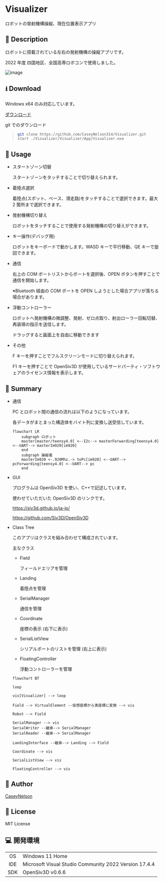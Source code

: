 # Visualizer

ロボットの発射機構操縦、現在位置表示アプリ

## 🤔 Description

ロボットに搭載されている左右の発射機構の操縦アプリです。

2022 年度 四国地区、全国高専ロボコンで使用しました。

![image](https://user-images.githubusercontent.com/91818705/203841200-730035a2-636a-48d4-a17b-8a4aa23b5367.png)

## ⭳ Download

Windows x64 のみ対応しています。

[ダウンロード](https://github.com/CaseyNelson314/Visualizer/releases/download/v1.0.1/Visualizer.exe)

git でのダウンロード

> ```sh
> git clone https://github.com/CaseyNelson314/Visualizer.git
> start ./Visualizer/Visualizer/App/Visualizer.exe
> ```

## 💬 Usage

-   スタートゾーン切替

    スタートゾーンをタッチすることで切り替えられます。

-   着陸点選択

    着陸点(スポット、ベース、滑走路)をタッチすることで選択できます。最大 2 箇所まで選択できます。

-   発射機構切り替え

    ロボットをタッチすることで使用する発射機構の切り替えができます。

-   キー操作(デバッグ用)

    ロボットをキーボードで動かします。WASD キーで平行移動、QE キーで旋回できます。

-   通信

    右上の COM ポートリストからポートを選択後、OPEN ボタンを押すことで通信を開始します。

    ※Bluetooth 経由の COM ポートを OPEN しようとした場合アプリが落ちる場合があります。

-   浮動コントローラー

    ロボットへ発射機構の微調整、発射、ゼロ点取り、射出ローラー回転切替、再装填の指示を送信します。

    ドラッグすると画面上を自由に移動できます

-   その他

    F キーを押すことでフルスクリーンモードに切り替えられます。

    F1 キーを押すことで OpenSiv3D が使用しているサードパーティ・ソフトウェアのライセンス情報を表示します。

## 📗 Summary

-   通信

    PC とロボット間の通信の流れは以下のようになっています。

    各データがまとまった構造体をバイト列に変換し送受信しています。

    ```mermaid
    flowchart LR
    	subgraph ロボット
    	master[master/teensy4.0] <--I2c--> masterForwarding[teensy4.0] <--UART--> masterIm920[im920]
    	end
    	subgraph 操縦者
    	masterIm920 <-.920Mhz.-> toPc[im920] <--UART--> pcForwarding[teensy4.0] <--UART--> pc
    	end
    ```

-   GUI

    プログラムは OpenSiv3D を使い、C++で記述しています。

    使わせていただいた OpenSiv3D のリンクです。

    https://siv3d.github.io/ja-jp/

    https://github.com/Siv3D/OpenSiv3D

-   Class Tree

    このアプリはクラスを組み合わせて構成されています。

    主なクラス

    -   Field

        フィールドエリアを管理

    -   Landing

        着陸点を管理

    -   SerialManager

        通信を管理

    -   Coordinate

        座標の表示 (右下に表示)

    -   SerialListView

        シリアルポートのリストを管理 (右上に表示)

    -   FloatingController

        浮動コントローラーを管理

    ```mermaid
    flowchart BT

    loop

    vis[Visualizer] --> loop

    Field --> VirtualElement --仮想座標から実座標に変換 --> vis

    Robot --> Field

    SerialManager --> vis
    SerialWriter --継承--> SerialManager
    SerialReader --継承--> SerialManager

    LandingInterface --継承--> Landing --> Field

    Coordinate --> vis

    SerialListView --> vis

    FloatingController --> vis
    ```

## 👤 Author

[CaseyNelson](https://github.com/CaseyNelson314)

## 📖 License

MIT License

## 💻 開発環境

|     |                                                       |
| :-: | ----------------------------------------------------- |
| OS  | Windows 11 Home                                       |
| IDE | Microsoft Visual Studio Community 2022 Version 17.4.4 |
| SDK | OpenSiv3D v0.6.6                                      |
